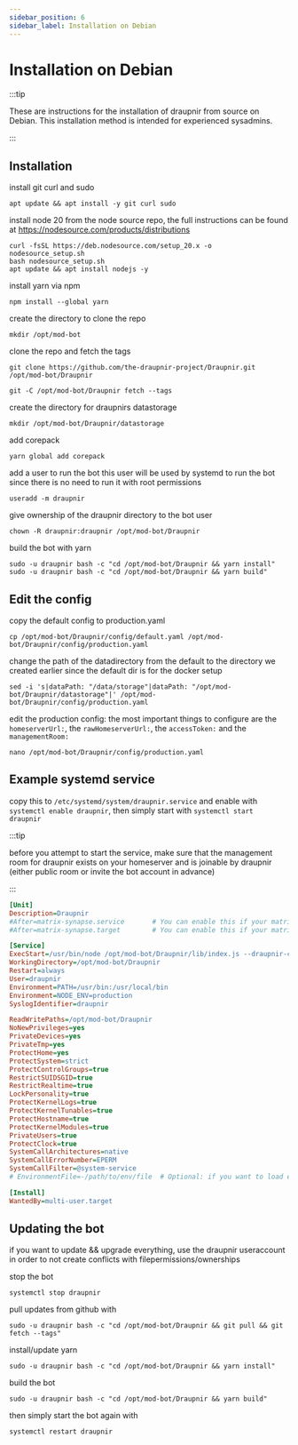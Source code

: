 ```yaml
---
sidebar_position: 6
sidebar_label: Installation on Debian
---
```


<!-- cspell:ignore SUIDSGID, EPERM, tunables -->

# Installation on Debian

:::tip

These are instructions for the installation of draupnir from source on Debian.
This installation method is intended for experienced sysadmins.

:::

## Installation

install git curl and sudo

```shell
apt update && apt install -y git curl sudo
```

install node 20 from the node source repo, the full instructions can be found at https://nodesource.com/products/distributions

```shell
curl -fsSL https://deb.nodesource.com/setup_20.x -o nodesource_setup.sh
bash nodesource_setup.sh
apt update && apt install nodejs -y
```

install yarn via npm

```shell
npm install --global yarn
```

create the directory to clone the repo

```shell
mkdir /opt/mod-bot
```

clone the repo and fetch the tags

```shell
git clone https://github.com/the-draupnir-project/Draupnir.git /opt/mod-bot/Draupnir
```

```shell
git -C /opt/mod-bot/Draupnir fetch --tags
```

create the directory for draupnirs datastorage

```shell
mkdir /opt/mod-bot/Draupnir/datastorage
```

add corepack

```shell
yarn global add corepack
```

add a user to run the bot
this user will be used by systemd to run the bot since there is no need to run it with root permissions

```shell
useradd -m draupnir
```

give ownership of the draupnir directory to the bot user

```shell
chown -R draupnir:draupnir /opt/mod-bot/Draupnir
```

build the bot with yarn

```shell
sudo -u draupnir bash -c "cd /opt/mod-bot/Draupnir && yarn install"
sudo -u draupnir bash -c "cd /opt/mod-bot/Draupnir && yarn build"
```

## Edit the config

copy the default config to production.yaml

```shell
cp /opt/mod-bot/Draupnir/config/default.yaml /opt/mod-bot/Draupnir/config/production.yaml
```

change the path of the datadirectory from the default to the directory we created earlier since the default dir is for the docker setup

```shell
sed -i 's|dataPath: "/data/storage"|dataPath: "/opt/mod-bot/Draupnir/datastorage"|' /opt/mod-bot/Draupnir/config/production.yaml
```

edit the production config:
the most important things to configure are the `homeserverUrl:`, the `rawHomeserverUrl:`, the `accessToken:` and the `managementRoom:`

```shell
nano /opt/mod-bot/Draupnir/config/production.yaml
```

## Example systemd service

copy this to `/etc/systemd/system/draupnir.service` and enable with `systemctl enable draupnir`, then simply start with `systemctl start draupnir`

:::tip

before you attempt to start the service, make sure that the management room for draupnir exists on your homeserver and is joinable by draupnir (either public room or invite the bot account in advance)

:::

```ini
[Unit]
Description=Draupnir
#After=matrix-synapse.service       # You can enable this if your matrix server is synapse, otherwise you might want to change it to the service that starts your homeserver
#After=matrix-synapse.target        # You can enable this if your matrix server is synapse and you have installed workers via the official instructions

[Service]
ExecStart=/usr/bin/node /opt/mod-bot/Draupnir/lib/index.js --draupnir-config /opt/mod-bot/Draupnir/config/production.yaml
WorkingDirectory=/opt/mod-bot/Draupnir
Restart=always
User=draupnir
Environment=PATH=/usr/bin:/usr/local/bin
Environment=NODE_ENV=production
SyslogIdentifier=draupnir

ReadWritePaths=/opt/mod-bot/Draupnir
NoNewPrivileges=yes
PrivateDevices=yes
PrivateTmp=yes
ProtectHome=yes
ProtectSystem=strict
ProtectControlGroups=true
RestrictSUIDSGID=true
RestrictRealtime=true
LockPersonality=true
ProtectKernelLogs=true
ProtectKernelTunables=true
ProtectHostname=true
ProtectKernelModules=true
PrivateUsers=true
ProtectClock=true
SystemCallArchitectures=native
SystemCallErrorNumber=EPERM
SystemCallFilter=@system-service
# EnvironmentFile=-/path/to/env/file  # Optional: if you want to load environment variables from a file

[Install]
WantedBy=multi-user.target
```

## Updating the bot

if you want to update && upgrade everything, use the draupnir useraccount in order to not create conflicts with filepermissions/ownerships

stop the bot

```shell
systemctl stop draupnir
```

pull updates from github with

```shell
sudo -u draupnir bash -c "cd /opt/mod-bot/Draupnir && git pull && git fetch --tags"
```

install/update yarn

```shell
sudo -u draupnir bash -c "cd /opt/mod-bot/Draupnir && yarn install"
```

build the bot

```shell
sudo -u draupnir bash -c "cd /opt/mod-bot/Draupnir && yarn build"
```

then simply start the bot again with

```shell
systemctl restart draupnir
```
